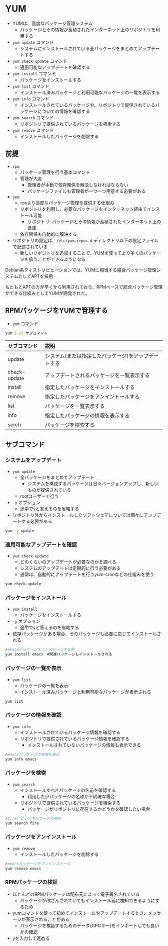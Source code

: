 # YUM

* YUMは、高度なパッケージ管理システム
    * パッケージとその情報が蓄積されたインターネット上のリポジトリを利用する
* `yum update` コマンド
    * システムにインストールされている全パッケージをまとめてアップデートする
* `yum check-update` コマンド
    * 適用可能なアップデートを確認する
* `yum install` コマンド
    * パッケージをインストールする
* `yum list` コマンド
    * インストール済みパッケージと利用可能なパッケージの一覧を表示する
* `yum info` コマンド
    * インストールされているパッケージや、リポジトリで提供されているパッケージについての情報を確認する
* `yum search` コマンド
    * リポジトリで提供されているパッケージを検索する
* `yum remove` コマンド
    * インストールしたパッケージを削除する

## 前提

* `rpm`
    * パッケージ管理を行う基本コマンド
    * 管理が大変
        * 管理者が手動で依存関係を解決しなければならない
        * パッケージファイルも管理者が一つ一つ用意する必要がある
* `yum`
    * `rpm`より高度なパッケージ管理を提供する仕組み
    * リポジトリを利用し、必要なパッケージをインターネット経由でインストール可能
        * リポジトリ: パッケージとその情報が蓄積されたインターネット上の倉庫
    * 依存関係も自動的に解決する
* リポジトリの設定は、`/etc/yum.repos.d` ディレクトリ以下の設定ファイルで記述されている
    * 新しいリポジトリを追加することで、YUMを使ってより多くのパッケージを扱うことができるようになる

Debian系ディストリビューションでは、YUMに相当する結合パッケージ管理システムとしてAPTを採用

もともとAPTの方が早くから利用されており、RPMベースで統合パッケージ管理ができる仕組みとしてYUMが開発された。

## RPMパッケージをYUMで管理する

* `yum` コマンド

```bash
yum	[-y] サブコマンド
```

| サブコマンド | 説明 |
|:----|:----|
| update | システム(または指定したパッケージ)をアップデートする |
| check-update | アップデートされるパッケージを一覧表示する |
| install | 指定したパッケージをインストールする |
| remove | 指定したパッケージをアンイントールする |
| list | パッケージを一覧表示する |
| info | 指定したパッケージの情報を表示する |
| serch | パッケージを検索する |

## サブコマンド

### システムをアップデート

* `yum update`
    * 全パッケージをまとめてアップデート
        * システムを構成するパッケージは日々バージョンアップし、新しいものが提供されている
    * rootユーザーで行う
* `-y` オプション
    * 途中で`y`と答えるのを省略する
* リポジトリ外からインストールしたソフトウェアについては個々にアップデートする必要がある

```bash
yum -y update
```

### 適用可能なアップデートを確認

* `yum check-update`
    * どのくらいのアップデートが必要なのかを調べる
    * システムのアップデートは定期的に行う必要がある
    * 通常は、自動的にアップデートを行うyum-cronなどの仕組みを使う

```bash
yum check-update
```

### パッケージをインストール

* `yum install`
    * パッケージをインストールする
* `-y` オプション
    * 途中で`y`と答えるのを省略する
* 依存パッケージがある場合、そのパッケージも必要に応じてインストールされる

```bash
#emacsパッケージをインストールする例
yum install emacs　#関連パッケージもインストールされる
```

### パッケージの一覧を表示

* `yum list`
    * パッケージの一覧を表示
    * インストール済みパッケージと利用可能なパッケージが表示される

```bash
yum list
```

### パッケージの情報を確認

* `yum info`
    * インストールされているパッケージ情報を確認する
    * リポジトリで提供されているパッケージ情報を確認する
        * インストールされていないパッケージの情報も表示できる
        
```bash
#emacsパッケージの情報を表示
yum info emacs
```

### パッケージを検索

* `yum search`
    * インストールすべきパッケージの名前を確認する
        * 利用したいパッケージの名称が不明確な場合
    * リポジトリで提供されているパッケージを検索する
        * パッケージがリポジトリに存在するかどうかを確認したい場合

```bash
#fire」というキーワードで検索
yum search fire
```

### パッケージをアンインストール

* `yum remove`
    * インストールしたパッケージを削除する

```bash
#emacsパッケージをアンインストール
yum remove emacs
```    

### RPMパッケージの検証

* ほとんどのRPMパッケージは配布元によって電子署名されている
    * パッケージが改ざんされていてもインストール前に検知できるようにするため
* yumコマンドを使って初めてインストールやアップデートするとき、メッセージが表示されることがある
    * パッケージを検証するためのデータ(GPGキー)をインポートしても良いかの確認
* `y`を入力して進める


